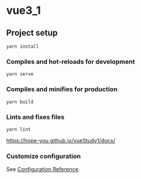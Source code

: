 # vue3_1

## Project setup
```
yarn install
```

### Compiles and hot-reloads for development
```
yarn serve
```

### Compiles and minifies for production
```
yarn build
```

### Lints and fixes files
```
yarn lint
```

https://hope-you.github.io/vueStudy1/docs/
### Customize configuration
See [Configuration Reference](https://cli.vuejs.org/config/).
